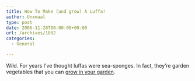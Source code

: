 ```yaml
---
title: How To Make (and grow) A Luffa!
author: Unxmaal
type: post
date: 2006-11-28T00:00:00+00:00
url: /archives/1802
categories:
  - General

---
```

Wild. For years I&#8217;ve thought luffas were sea-sponges. In fact, they&#8217;re garden vegetables that you can  [grow in your garden][1].

 [1]: http://groovygreen.com/groove/?p=689#more-689